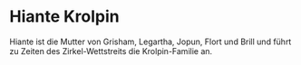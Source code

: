 # Hiante Krolpin


Hiante ist die Mutter von Grisham, Legartha, Jopun, Flort und Brill und führt zu Zeiten des Zirkel-Wettstreits die Krolpin-Familie an.